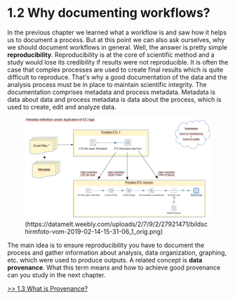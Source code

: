 # 1.2 Why documenting workflows?
In the previous chapter we learned what a workflow is and saw how it helps us to document a process. But at this point we can also ask ourselves, why we should document workflows in general.
Well, the answer is pretty simple **reproducibility**.
Reproducibility is at the core of scientific method and a study would lose its credibility if results were not reproducible.
It is often the case that complex processes are used to create final results which is quite difficult to reproduce. That's why a good documentation of the data and the analysis process must be in place to maintain scientific integrity.
The documentation comprises metadata and process metadata. Metadata is data about data and process metadata is data about the process, which is used to create, edit and analyze data.

<p float="middle">
  <figure>
    <img src="./Pictures/doc_workflow.png"/>
    <figcaption>(https://datamelt.weebly.com/uploads/2/7/9/2/27921471/bildschirmfoto-vom-2019-02-14-15-31-06_1_orig.png)</figcaption>
  </figure>
</p>

The main idea is to ensure reproducibility you have to document the process and gather information about analysis, data organization, graphing, etc. which were used to produce outputs. A related concept is **data provenance**. What this term means and how to achieve good provenance can you study in the next chapter.

[>> 1.3 What is Provenance?](./provenance.md)

